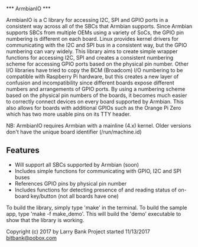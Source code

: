 *** ArmbianIO ***

ArmbianIO is a C library for accessing I2C, SPI and GPIO ports in a consistent
way across all of the SBCs that Armbian supports. Since Armbian supports SBCs
from multiple OEMs using a variety of SoCs, the GPIO pin numbering is different
on each board. Linux provides kernel drivers for communicating with the I2C
and SPI bus in a consistent way, but the GPIO numbering can vary widely.
This library aims to create simple wrapper functions for accessing I2C, SPI
and creates a consistent numbering scheme for accessing GPIO ports based on
the physical pin number. Other I/O libraries have tried to copy the BCM
(Broadcom) I/O numbering to be compatible with Raspberry Pi hardware, but this
creates a new layer of confusion and incompatibility since different boards
expose different numbers and arrangements of GPIO ports. By using a numbering
scheme based on the physical pin numbers of the boards, it becomes much easier
to correctly connect devices on every board supported by Armbian. This also
allows for boards with additional GPIOs such as the Orange Pi Zero which has
two more usable pins on its TTY header.

NB: ArmbianIO requires Armbian with a mainline (4.x) kernel. Older versions
don't have the unique board identifier (/run/machine.id)

Features
--------
- Will support all SBCs supported by Armbian (soon)
- Includes simple functions for communicating with GPIO, I2C and SPI buses
- References GPIO pins by physical pin number
- Includes functions for detecting presence of and reading status of on-board
  key/button (not all boards have one)
 
To build the library, simply type 'make' in the terminal. To build the sample
app, type 'make -f make_demo'. This will build the 'demo' executable to show
that the library is working.

Copyright (c) 2017 by Larry Bank
Project started 11/13/2017
bitbank@pobox.com

